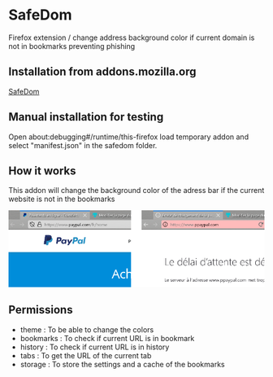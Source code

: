 # SafeDom
Firefox extension / change address background color if current domain is not in bookmarks preventing phishing

## Installation from addons.mozilla.org
[SafeDom](https://addons.mozilla.org/fr/firefox/addon/safedom/)

## Manual installation for testing
Open about:debugging#/runtime/this-firefox load temporary addon and select "manifest.json" in the safedom folder.

## How it works
This addon will change the background color of the adress bar if the current website is not in the bookmarks

![screenshot](screenshot_3.png)


## Permissions
 * theme : To be able to change the colors
 * bookmarks : To check if current URL is in bookmark
 * history : To check if current URL is in history
 * tabs : To get the URL of the current tab
 * storage : To store the settings and a cache of the bookmarks

